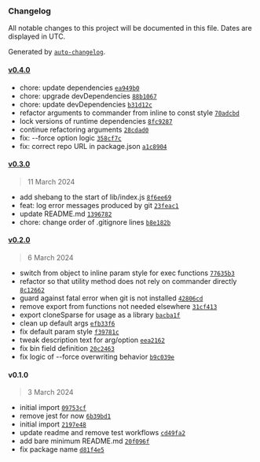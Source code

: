 ### Changelog

All notable changes to this project will be documented in this file. Dates are displayed in UTC.

Generated by [`auto-changelog`](https://github.com/CookPete/auto-changelog).

#### [v0.4.0](https://github.com/ayan4m1/git-clone-sparse/compare/v0.3.0...v0.4.0)

- chore: update dependencies [`ea949b0`](https://github.com/ayan4m1/git-clone-sparse/commit/ea949b0987b328bcb2e3aa856ee8cba095502002)
- chore: upgrade devDependencies [`88b1067`](https://github.com/ayan4m1/git-clone-sparse/commit/88b10676e35d23e46ed2ccca1fc78c4ac1386214)
- chore: update devDependencies [`b31d12c`](https://github.com/ayan4m1/git-clone-sparse/commit/b31d12cb0cc26359ed5d48dc28c143fd6f0bd143)
- refactor arguments to commander from inline to const style [`70adcbd`](https://github.com/ayan4m1/git-clone-sparse/commit/70adcbdac7bf65e19cf658c4cbb5a602c2b799c5)
- lock versions of runtime dependencies [`8fc9287`](https://github.com/ayan4m1/git-clone-sparse/commit/8fc9287c21008e3660a136e75c46b17e32850bb8)
- continue refactoring arguments [`28cdad0`](https://github.com/ayan4m1/git-clone-sparse/commit/28cdad0f06d6d73ba1e4c4b9552f9b7cdfbe7a10)
- fix: --force option logic [`358cf7c`](https://github.com/ayan4m1/git-clone-sparse/commit/358cf7c6ad4469ef4078e31a541a36ff7c7f0a49)
- fix: correct repo URL in package.json [`a1c8904`](https://github.com/ayan4m1/git-clone-sparse/commit/a1c89046a0fb460764150da58b754cb9937faa15)

#### [v0.3.0](https://github.com/ayan4m1/git-clone-sparse/compare/v0.2.0...v0.3.0)

> 11 March 2024

- add shebang to the start of lib/index.js [`8f6ee69`](https://github.com/ayan4m1/git-clone-sparse/commit/8f6ee692d2cf0dc1f6a307b2957a3a49db326f25)
- feat: log error messages produced by git [`23feac1`](https://github.com/ayan4m1/git-clone-sparse/commit/23feac170b2565fb9e4261d79616c256c422ea66)
- update README.md [`1396782`](https://github.com/ayan4m1/git-clone-sparse/commit/13967828e3baaecc44c915155a3941f96fd5f071)
- chore: change order of .gitignore lines [`b8e182b`](https://github.com/ayan4m1/git-clone-sparse/commit/b8e182be6520af3c2861e36c2593c3321dabcad7)

#### [v0.2.0](https://github.com/ayan4m1/git-clone-sparse/compare/v0.1.0...v0.2.0)

> 6 March 2024

- switch from object to inline param style for exec functions [`77635b3`](https://github.com/ayan4m1/git-clone-sparse/commit/77635b38699e7ccbb5b9470fcd4cad677a89d58c)
- refactor so that utility method does not rely on commander directly [`8c12662`](https://github.com/ayan4m1/git-clone-sparse/commit/8c12662d07ff1bc02b40c204e35d093bd3c5177a)
- guard against fatal error when git is not installed [`42806cd`](https://github.com/ayan4m1/git-clone-sparse/commit/42806cd0b4e2c0c5507c3cb39548c9291c7dbd1f)
- remove export from functions not needed elsewhere [`31cf413`](https://github.com/ayan4m1/git-clone-sparse/commit/31cf413f969034b253889dc949d9df782e0b7c1f)
- export cloneSparse for usage as a library [`bacba1f`](https://github.com/ayan4m1/git-clone-sparse/commit/bacba1f2cc87569646634209ae347422d5b2799f)
- clean up default args [`efb33f6`](https://github.com/ayan4m1/git-clone-sparse/commit/efb33f670dce7f2d16b49a7f8d57139bbe2d0b8d)
- fix default param style [`f39781c`](https://github.com/ayan4m1/git-clone-sparse/commit/f39781c39ba9ab017326ae2192b95fea27d21f9b)
- tweak description text for arg/option [`eea2162`](https://github.com/ayan4m1/git-clone-sparse/commit/eea21620830ada1a7ac8b0a8bfced83a3316618f)
- fix bin field definition [`20c2463`](https://github.com/ayan4m1/git-clone-sparse/commit/20c246382b7f13812fe58a9c7043aca0b67ca2f5)
- fix logic of --force overwriting behavior [`b9c039e`](https://github.com/ayan4m1/git-clone-sparse/commit/b9c039ed54aaf6bb3282f17e06c161930619b944)

#### v0.1.0

> 3 March 2024

- initial import [`09753cf`](https://github.com/ayan4m1/git-clone-sparse/commit/09753cfc14017b9644674e8e12c18ac9f8c30111)
- remove jest for now [`6b39bd1`](https://github.com/ayan4m1/git-clone-sparse/commit/6b39bd1ee5930b6f88e9b013cf450424c3e1c376)
- initial import [`2197e48`](https://github.com/ayan4m1/git-clone-sparse/commit/2197e48f2df6a847c8b1905085024c6d9ef63407)
- update readme and remove test workflows [`cd49fa2`](https://github.com/ayan4m1/git-clone-sparse/commit/cd49fa2c409c20c48ffafbc0fa7f0be5f32bc995)
- add bare minimum README.md [`20f096f`](https://github.com/ayan4m1/git-clone-sparse/commit/20f096f51c4b23cdb37160653135a33c62f26b7a)
- fix package name [`d81f4e5`](https://github.com/ayan4m1/git-clone-sparse/commit/d81f4e5d9790e5d92ab79753fa4bd65f3b14615b)
